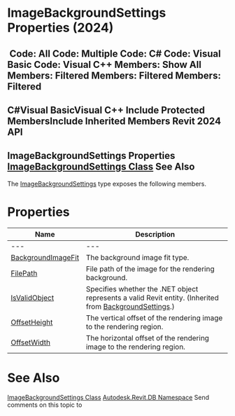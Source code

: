 # ImageBackgroundSettings Properties (2024)

﻿
 Code: All Code: Multiple Code: C# Code: Visual Basic Code: Visual C++  Members: Show All Members: Filtered Members: Filtered Members: Filtered   
---  
C#Visual BasicVisual C++
Include Protected MembersInclude Inherited Members
Revit 2024 API  
---  
ImageBackgroundSettings Properties  
[ImageBackgroundSettings Class](543287b5-d534-2b3a-d285-036e54a0256d.md "ImageBackgroundSettings Class") See Also  
---  
The [ImageBackgroundSettings](543287b5-d534-2b3a-d285-036e54a0256d.md "ImageBackgroundSettings Class") type exposes the following members.
# Properties
| Name | Description |
| --- | --- |
| --- | --- | --- |
| [BackgroundImageFit](6ed12672-d553-968c-2399-2ff9496b0491.md "BackgroundImageFit Property") | The background image fit type. |
| [FilePath](23339d72-1c7c-0cc2-ee44-67cde7150eeb.md "FilePath Property") | File path of the image for the rendering background. |
| [IsValidObject](645600c5-cfdf-4bbd-f6f4-1349e1ccb8d0.md "IsValidObject Property") | Specifies whether the .NET object represents a valid Revit entity.  (Inherited from [BackgroundSettings](eb7238e2-39df-d7eb-48c6-edd7a38b2a0e.md "BackgroundSettings Class").) |
| [OffsetHeight](cd807380-5e1c-ce56-36f6-9e4236bd907b.md "OffsetHeight Property") | The vertical offset of the rendering image to the rendering region. |
| [OffsetWidth](d5d39249-9b82-2220-6e4c-dbbb9d4a7393.md "OffsetWidth Property") | The horizontal offset of the rendering image to the rendering region. |

# See Also
[ImageBackgroundSettings Class](543287b5-d534-2b3a-d285-036e54a0256d.md "ImageBackgroundSettings Class")
[Autodesk.Revit.DB Namespace](87546ba7-461b-c646-cbb1-2cb8f5bff8b2.md "Autodesk.Revit.DB Namespace")
Send comments on this topic to 